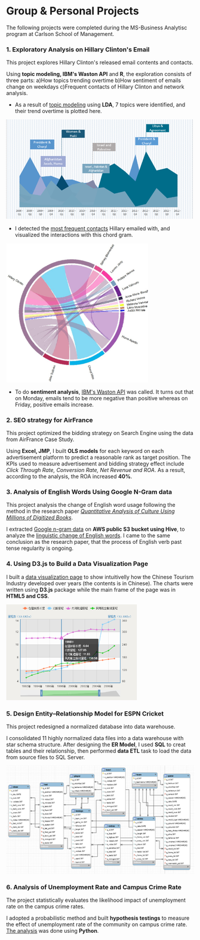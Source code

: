 # Group & Personal Projects
The following projects were completed during the MS-Business Analytisc program at Carlson School of Management.

### 1. Exploratory Analysis on Hillary Clinton's Email
  This project explores Hillary Clinton's released email contents and contacts. 
  
  Using **topic modeling, IBM's Waston API** and **R**, the exploration consists of three parts: a)How topics trending overtime b)How sentiment of emails change on weekdays c)Frequent contacts of Hillary Clinton and network analysis.
  
  * As a result of [topic modeling](https://github.com/JiaKang0615/Group-Projects/blob/master/Hillary%20Clinton%20email/Hillary_LDA_Topic.py) using **LDA**, 7 topics were identified, and their trend overtime is plotted here.
  
  <img src="https://github.com/JiaKang0615/Group-Projects/blob/master/Hillary%20Clinton%20email/Hillary%20topic%20trending.PNG" width="500">

  * I detected the [most frequent contacts](https://github.com/JiaKang0615/Group-Projects/blob/master/Hillary%20Clinton%20email/Hillary_Sender_Receiver.R) Hillary emailed with, and visualized the interactions with this chord gram.
  
  <img src="https://github.com/JiaKang0615/Group-Projects/blob/master/Hillary%20Clinton%20email/Chord%20gram_fin.jpg" width="380">

  * To do **sentiment analysis**, [IBM's Waston API](https://github.com/JiaKang0615/Group-Projects/blob/master/Hillary%20Clinton%20email/Hillary_email_API.py) was called. It turns out that on Monday, emails tend to be more negative than positive whereas on Friday, positive emails increase.


### 2. SEO strategy for AirFrance
  This project optimized the bidding strategy on Search Engine using the data from AirFrance Case Study. 
  
  Using **Excel, JMP**, I built **OLS models** for each keyword on each advertisement platform to predict a reasonable rank as target position. The KPIs used to measure advertisement and bidding strategy effect include *Click Through Rate, Conversion Rate, Net Revenue and ROA*.
  As a result, according to the analysis, the ROA increased **40%**.


### 3. Analysis of English Words Using Google N-Gram data
  This project analysis the change of English word usage following the method in the research paper [*Quantitative Analysis of Culture Using Millions of Digitized Books*](http://www.librarian.net/wp-content/uploads/science-googlelabs.pdf). 
  
  I extracted [Google n-gram data](https://github.com/JiaKang0615/Group-Projects/blob/master/Google%20n-gram%20analysis/Hive%20code%20for%20culturomic%20analysis.sql) on **AWS public S3 bucket using Hive**, to analyze the [linguistic change of English words](https://github.com/JiaKang0615/Group-Projects/blob/master/Google%20n-gram%20analysis/processing_data_culturomic_analysis.R). I came to the same conclusion as the research paper, that the process of English verb past tense regularity is ongoing. 

### 4. Using D3.js to Build a Data Visualization Page
  I built a [data visualization page](https://github.com/JiaKang0615/Group-Projects/blob/master/Chinese%20Tourism%20Industry.html) to show intuitivelly how the Chinese Tourism Industry developed over years (the contents is in Chinese). The charts were written using **D3.js** package while the main frame of the page was in **HTML5 and CSS**.

  <img src="https://github.com/JiaKang0615/Group-Projects/blob/master/D3js-chart.PNG" width="350">

### 5. Design Entity–Relationship Model for ESPN Cricket
  This project redesigned a normalized database into data warehouse. 
  
  I consolidated 11 highly normalized data files into a data warehouse with star schema structure. After designing the **ER Model**, I used **SQL** to creat tables and their relationship, then performed **data ETL** task to load the data from source files to SQL Server. 

  <img src="https://github.com/JiaKang0615/Group-Projects/blob/master/Design%20ER%20Model.png" width="850">

### 6. Analysis of Unemployment Rate and Campus Crime Rate
  The project statistically evaluates the likelihood impact of unemployment rate on the campus crime rates. 
  
  I adopted a probabilistic method and built **hypothesis testings** to measure the effect of unemployment rate of the community on campus crime rate. [The analysis](https://github.com/JiaKang0615/Group-Projects/blob/master/Unemployment%20vs.%20campus%20crime%20rate.py) was done using **Python**.
